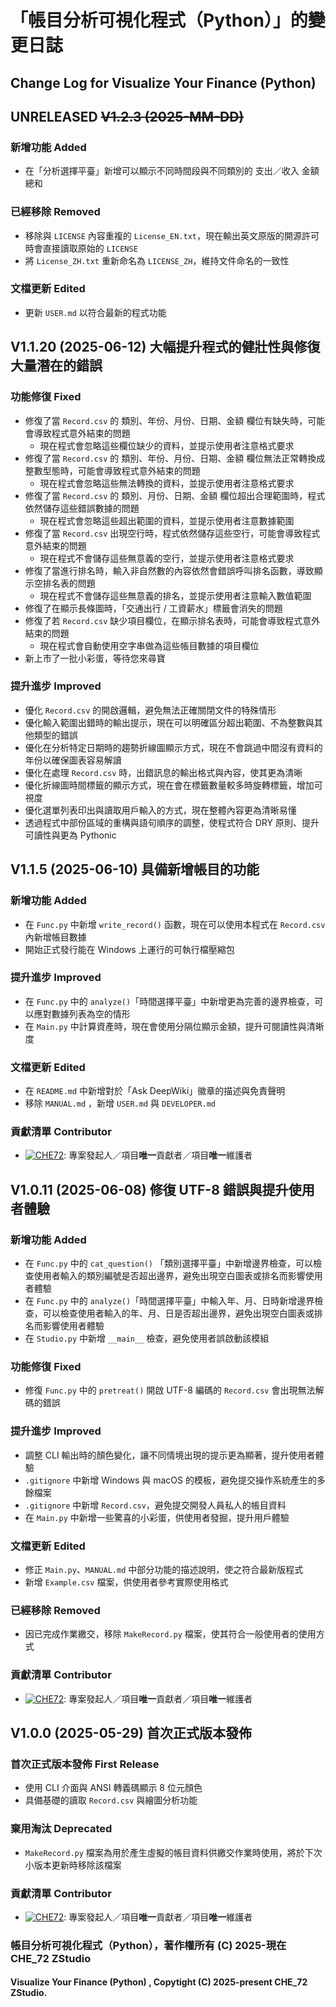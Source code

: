 # 「帳目分析可視化程式（Python）」的變更日誌
## Change Log for Visualize Your Finance (Python)

## UNRELEASED ~~V1.2.3 (2025-MM-DD)~~
### 新增功能 Added
- 在「分析選擇平臺」新增可以顯示不同時間段與不同類別的 支出／收入 金額總和
### 已經移除 Removed
- 移除與 `LICENSE` 內容重複的 `License_EN.txt`，現在輸出英文原版的開源許可時會直接讀取原始的 `LICENSE`
- 將 `License_ZH.txt` 重新命名為 `LICENSE_ZH`，維持文件命名的一致性
### 文檔更新 Edited
- 更新 `USER.md` 以符合最新的程式功能

## V1.1.20 (2025-06-12) 大幅提升程式的健壯性與修復大量潛在的錯誤
### 功能修復 Fixed
- 修復了當 `Record.csv` 的 類別、年份、月份、日期、金額 欄位有缺失時，可能會導致程式意外結束的問題
    - 現在程式會忽略這些欄位缺少的資料，並提示使用者注意格式要求
- 修復了當 `Record.csv` 的 類別、年份、月份、日期、金額 欄位無法正常轉換成整數型態時，可能會導致程式意外結束的問題
    - 現在程式會忽略這些無法轉換的資料，並提示使用者注意格式要求
- 修復了當 `Record.csv` 的 類別、月份、日期、金額 欄位超出合理範圍時，程式依然儲存這些錯誤數據的問題
    - 現在程式會忽略這些超出範圍的資料，並提示使用者注意數據範圍
- 修復了當 `Record.csv` 出現空行時，程式依然儲存這些空行，可能會導致程式意外結束的問題
    - 現在程式不會儲存這些無意義的空行，並提示使用者注意格式要求
- 修復了當進行排名時，輸入非自然數的內容依然會錯誤呼叫排名函數，導致顯示空排名表的問題
    - 現在程式不會儲存這些無意義的排名，並提示使用者注意輸入數值範圍
- 修復了在顯示長條圖時，「交通出行 / 工資薪水」標籤會消失的問題
- 修復了若 `Record.csv` 缺少項目欄位，在顯示排名表時，可能會導致程式意外結束的問題
    - 現在程式會自動使用空字串做為這些帳目數據的項目欄位
- 新上市了一批小彩蛋，等待您來尋寶
### 提升進步 Improved
- 優化 `Record.csv` 的開啟邏輯，避免無法正確關閉文件的特殊情形
- 優化輸入範圍出錯時的輸出提示，現在可以明確區分超出範圍、不為整數與其他類型的錯誤
- 優化在分析特定日期時的趨勢折線圖顯示方式，現在不會跳過中間沒有資料的年份以確保圖表容易解讀
- 優化在處理 `Record.csv` 時，出錯訊息的輸出格式與內容，使其更為清晰
- 優化折線圖時間標籤的顯示方式，現在會在標籤數量較多時旋轉標籤，增加可視度
- 優化選單列表印出與讀取用戶輸入的方式，現在整體內容更為清晰易懂
- 透過程式中部份區域的重構與語句順序的調整，使程式符合 DRY 原則、提升可讀性與更為 Pythonic

## V1.1.5 (2025-06-10) 具備新增帳目的功能
### 新增功能 Added
- 在 `Func.py` 中新增 `write_record()` 函數，現在可以使用本程式在 `Record.csv` 內新增帳目數據
- 開始正式發行能在 Windows 上運行的可執行檔壓縮包
### 提升進步 Improved
- 在 `Func.py` 中的 `analyze()`「時間選擇平臺」中新增更為完善的邊界檢查，可以應對數據列表為空的情形
- 在 `Main.py` 中計算資產時，現在會使用分隔位顯示金額，提升可閱讀性與清晰度
### 文檔更新 Edited
- 在 `README.md` 中新增對於「Ask DeepWiki」徽章的描述與免責聲明
- 移除 `MANUAL.md` ，新增 `USER.md` 與 `DEVELOPER.md`
### 貢獻清單 Contributor
- [![CHE72](https://img.shields.io/badge/CHE72-181717.svg?logo=github&logoColor=white)](https://github.com/CHE72): 專案發起人／項目**唯一**貢獻者／項目**唯一**維護者

## V1.0.11 (2025-06-08) 修復 UTF-8 錯誤與提升使用者體驗
### 新增功能 Added
- 在 `Func.py` 中的 `cat_question()` 「類別選擇平臺」中新增邊界檢查，可以檢查使用者輸入的類別編號是否超出邊界，避免出現空白圖表或排名而影響使用者體驗
- 在 `Func.py` 中的 `analyze()`「時間選擇平臺」中輸入年、月、日時新增邊界檢查，可以檢查使用者輸入的年、月、日是否超出邊界，避免出現空白圖表或排名而影響使用者體驗
- 在 `Studio.py` 中新增 `__main__` 檢查，避免使用者誤啟動該模組
### 功能修復 Fixed
- 修復 `Func.py` 中的 `pretreat()` 開啟 UTF-8 編碼的 `Record.csv` 會出現無法解碼的錯誤
### 提升進步 Improved
- 調整 CLI 輸出時的顏色變化，讓不同情境出現的提示更為顯著，提升使用者體驗
- `.gitignore` 中新增 Windows 與 macOS 的模板，避免提交操作系統產生的多餘檔案
- `.gitignore` 中新增 `Record.csv`，避免提交開發人員私人的帳目資料
- 在 `Main.py` 中新增一些驚喜的小彩蛋，供使用者發掘，提升用戶體驗
### 文檔更新 Edited
- 修正 `Main.py`、`MANUAL.md` 中部分功能的描述說明，使之符合最新版程式
- 新增 `Example.csv` 檔案，供使用者參考實際使用格式
### 已經移除 Removed
- 因已完成作業繳交，移除 `MakeRecord.py` 檔案，使其符合一般使用者的使用方式
### 貢獻清單 Contributor
- [![CHE72](https://img.shields.io/badge/CHE72-181717.svg?logo=github&logoColor=white)](https://github.com/CHE72): 專案發起人／項目**唯一**貢獻者／項目**唯一**維護者

## V1.0.0 (2025-05-29) 首次正式版本發佈
### 首次正式版本發佈 First Release
- 使用 CLI 介面與 ANSI 轉義碼顯示 8 位元顏色
- 具備基礎的讀取 `Record.csv` 與繪圖分析功能
### 棄用淘汰 Deprecated
- `MakeRecord.py` 檔案為用於產生虛擬的帳目資料供繳交作業時使用，將於下次小版本更新時移除該檔案
### 貢獻清單 Contributor
- [![CHE72](https://img.shields.io/badge/CHE72-181717.svg?logo=github&logoColor=white)](https://github.com/CHE72): 專案發起人／項目**唯一**貢獻者／項目**唯一**維護者

### 帳目分析可視化程式（Python），著作權所有 (C) 2025-現在 CHE_72 ZStudio
#### Visualize Your Finance (Python) , Copytight (C) 2025-present CHE_72 ZStudio.
